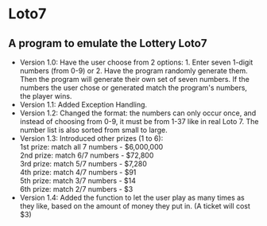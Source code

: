 # Loto7
## A program to emulate the Lottery Loto7

- Version 1.0:
Have the user choose from 2 options: 1. Enter seven 1-digit numbers (from 0-9) or 2. Have the program randomly generate them. Then the program will generate their own set of seven numbers. If the numbers the user chose or generated match the program's numbers, the player wins.
- Version 1.1:
Added Exception Handling.
- Version 1.2:
Changed the format: the numbers can only occur once, and instead of choosing from 0-9, it must be from 1-37 like in real Loto 7. The number list is also sorted from small to large.
- Version 1.3:
Introduced other prizes (1 to 6):  
1st prize: match all 7 numbers - $6,000,000  
2nd prize: match 6/7 numbers - $72,800  
3rd prize: match 5/7 numbers - $7,280  
4th prize: match 4/7 numbers - $91  
5th prize: match 3/7 numbers - $14  
6th prize: match 2/7 numbers - $3  
- Version 1.4:
Added the function to let the user play as many times as they like, based on the amount of money they put in. (A ticket will cost $3)

